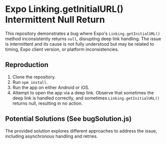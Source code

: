 # Expo Linking.getInitialURL() Intermittent Null Return

This repository demonstrates a bug where Expo's `Linking.getInitialURL()` method inconsistently returns `null`, disrupting deep link handling. The issue is intermittent and its cause is not fully understood but may be related to timing, Expo client version, or platform inconsistencies.

## Reproduction

1. Clone the repository.
2. Run `npm install`.
3. Run the app on either Android or iOS.
4. Attempt to open the app via a deep link.  Observe that sometimes the deep link is handled correctly, and sometimes `Linking.getInitialURL()` returns null, resulting in no action.

## Potential Solutions (See bugSolution.js)

The provided solution explores different approaches to address the issue, including asynchronous handling and retries.